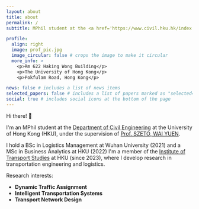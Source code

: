 ```yaml
---
layout: about
title: about
permalink: /
subtitle: MPhil student at the <a href='https://www.civil.hku.hk/index.html'>University of Hong Kong</a>

profile:
  align: right
  image: prof_pic.jpg
  image_circular: false # crops the image to make it circular
  more_info: >
    <p>Rm 622 Haking Wong Building</p>
    <p>The University of Hong Kong</p>
    <p>Pokfulam Road, Hong Kong</p>

news: false # includes a list of news items
selected_papers: false # includes a list of papers marked as "selected={true}"
social: true # includes social icons at the bottom of the page
---
```


Hi there! 👋

I'm an MPhil student at the [Department of Civil Engineering](https://www.civil.hku.hk/index.html) at the University of Hong Kong (HKU), under the supervision of [Prof. SZETO, WAI YUEN](https://www.civil.hku.hk/ceszeto).

I hold a BSc in Logistics Management at Wuhan University (2021) and a MSc in Business Analytics at HKU (2022) I'm a member of the [Institute of Transport Studies](https://hub.hku.hk/cris/ou/ou00225) at HKU (since 2023), where I develop research in transportation engineering and logistics.

Research interests:

- **Dynamic Traffic Assignment**
- **Intelligent Transportation Systems**
- **Transport Network Design**

